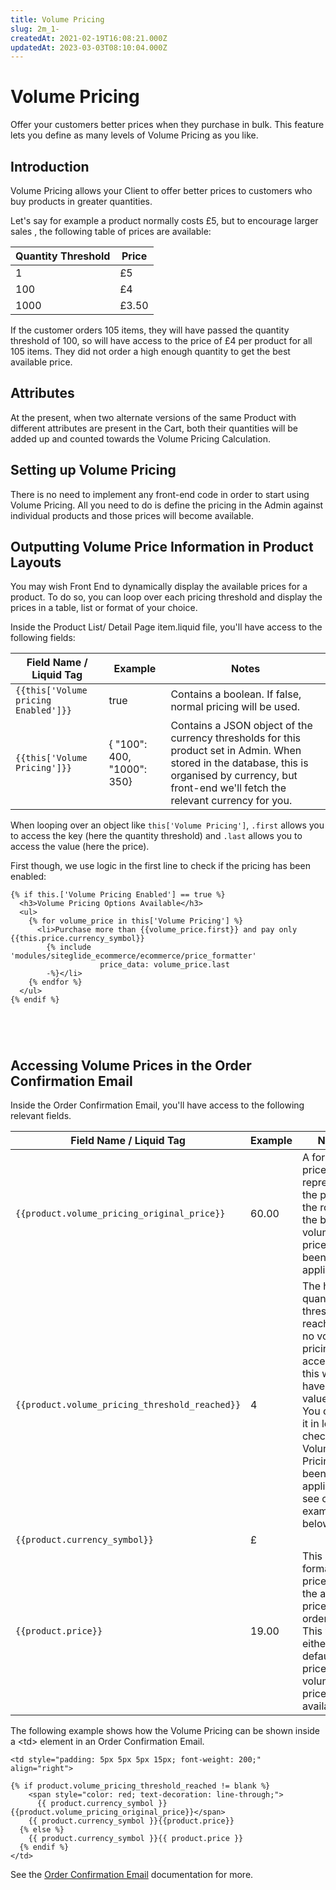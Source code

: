 ```yaml
---
title: Volume Pricing
slug: 2m_1-
createdAt: 2021-02-19T16:08:21.000Z
updatedAt: 2023-03-03T08:10:04.000Z
---
```


# Volume Pricing

Offer your customers better prices when they purchase in bulk. This feature lets you define as many levels of Volume Pricing as you like.

## Introduction

Volume Pricing allows your Client to offer better prices to customers who buy products in greater quantities.

Let's say for example a product normally costs £5, but to encourage larger sales , the following table of prices are available:

| **Quantity Threshold** | **Price** |
| ---------------------- | --------- |
| 1                      | £5        |
| 100                    | £4        |
| 1000                   | £3.50     |

If the customer orders 105 items, they will have passed the quantity threshold of 100, so will have access to the price of £4 per product for all 105 items. They did not order a high enough quantity to get the best available price.

## Attributes

At the present, when two alternate versions of the same Product with different attributes are present in the Cart, both their quantities will be added up and counted towards the Volume Pricing Calculation.

## Setting up Volume Pricing

There is no need to implement any front-end code in order to start using Volume Pricing. All you need to do is define the pricing in the Admin against individual products and those prices will become available.

## Outputting Volume Price Information in Product Layouts

You may wish Front End to dynamically display the available prices for a product. To do so, you can loop over each pricing threshold and display the prices in a table, list or format of your choice.

Inside the Product List/ Detail Page item.liquid file, you'll have access to the following fields:

| **Field Name / Liquid Tag**          | **Example**                | **Notes**                                                                                                                                                                                             |
| ------------------------------------ | -------------------------- | ----------------------------------------------------------------------------------------------------------------------------------------------------------------------------------------------------- |
| `{{this['Volume pricing Enabled']}}` | true                       | Contains a boolean. If false, normal pricing will be used.                                                                                                                                            |
| `{{this['Volume Pricing']}}`         | { "100": 400, "1000": 350} | Contains a JSON object of the currency thresholds for this product set in Admin. When stored in the database, this is organised by currency, but front-end we'll fetch the relevant currency for you. |

When looping over an object like `this['Volume Pricing']`, `.first` allows you to access the key (here the quantity threshold) and `.last` allows you to access the value (here the price).

First though, we use logic in the first line to check if the pricing has been enabled:

```liquid
{% if this.['Volume Pricing Enabled'] == true %}
  <h3>Volume Pricing Options Available</h3>
  <ul>
    {% for volume_price in this['Volume Pricing'] %}
      <li>Purchase more than {{volume_price.first}} and pay only {{this.price.currency_symbol}}
        {% include 'modules/siteglide_ecommerce/ecommerce/price_formatter'
                    price_data: volume_price.last 
        -%}</li>
    {% endfor %}
  </ul>
{% endif %}





```

## Accessing Volume Prices in the Order Confirmation Email

Inside the Order Confirmation Email, you'll have access to the following relevant fields.

| **Field Name / Liquid Tag**                    | **Example** | **Notes**                                                                                                                                                                                              |
| ---------------------------------------------- | ----------- | ------------------------------------------------------------------------------------------------------------------------------------------------------------------------------------------------------ |
| `{{product.volume_pricing_original_price}}`    | 60.00       | A formatted price representing the price of the row, had the better volume price not been applied.                                                                                                     |
| `{{product.volume_pricing_threshold_reached}}` | 4           | The highest quantity threshold reached. If no volume pricing was accessed, this will have the value nil. You can use it in logic to check if Volume Pricing has been applied - see code example below. |
| `{{product.currency_symbol}}`                  | £           |                                                                                                                                                                                                        |
| `{{product.price}}`                            | 19.00       | This formatted price shows the actual price of the order row. This will either be the default price, or a volume price if available.                                                                   |

The following example shows how the Volume Pricing can be shown inside a \<td> element in an Order Confirmation Email.

```liquid
<td style="padding: 5px 5px 5px 15px; font-weight: 200;" align="right">
  
{% if product.volume_pricing_threshold_reached != blank %}
    <span style="color: red; text-decoration: line-through;">
      {{ product.currency_symbol }}{{product.volume_pricing_original_price}}</span>
    {{ product.currency_symbol }}{{product.price}}
  {% else %}
    {{ product.currency_symbol }}{{ product.price }}
  {% endif %}
</td>
```

See the [Order Confirmation Email](orders/order-confirmation.md) documentation for more.
